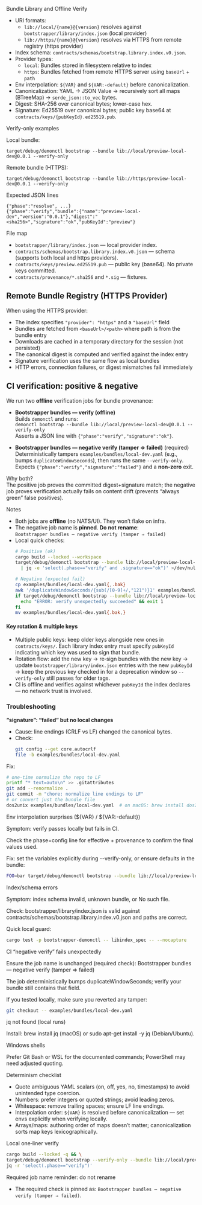 Bundle Library and Offline Verify

- URI formats:
  - `lib://local/{name}@{version}` resolves against `bootstrapper/library/index.json` (local provider)
  - `lib://https/{name}@{version}` resolves via HTTPS from remote registry (https provider)
- Index schema: `contracts/schemas/bootstrap.library.index.v0.json`.
- Provider types:
  - `local`: Bundles stored in filesystem relative to index
  - `https`: Bundles fetched from remote HTTPS server using `baseUrl` + `path`
- Env interpolation: `${VAR}` and `${VAR:-default}` before canonicalization.
- Canonicalization: YAML → JSON Value → recursively sort all maps (BTreeMap) → `serde_json::to_vec` bytes.
- Digest: SHA-256 over canonical bytes; lower-case hex.
- Signature: Ed25519 over canonical bytes; public key base64 at `contracts/keys/{pubKeyId}.ed25519.pub`.

Verify-only examples

Local bundle:
```
target/debug/demonctl bootstrap --bundle lib://local/preview-local-dev@0.0.1 --verify-only
```

Remote bundle (HTTPS):
```
target/debug/demonctl bootstrap --bundle lib://https/preview-local-dev@0.0.1 --verify-only
```

Expected JSON lines

```
{"phase":"resolve", ...}
{"phase":"verify","bundle":{"name":"preview-local-dev","version":"0.0.1"},"digest":"<sha256>","signature":"ok","pubKeyId":"preview"}
```

File map

- `bootstrapper/library/index.json` — local provider index.
- `contracts/schemas/bootstrap.library.index.v0.json` — schema (supports both local and https providers).
- `contracts/keys/preview.ed25519.pub` — public key (base64). No private keys committed.
- `contracts/provenance/*.sha256` and `*.sig` — fixtures.

## Remote Bundle Registry (HTTPS Provider)

When using the HTTPS provider:
- The index specifies `"provider": "https"` and a `"baseUrl"` field
- Bundles are fetched from `<baseUrl>/<path>` where path is from the bundle entry
- Downloads are cached in a temporary directory for the session (not persisted)
- The canonical digest is computed and verified against the index entry
- Signature verification uses the same flow as local bundles
- HTTP errors, connection failures, or digest mismatches fail immediately

## CI verification: positive & negative

We run two **offline** verification jobs for bundle provenance:

- **Bootstrapper bundles — verify (offline)**  
  Builds `demonctl` and runs:  
  `demonctl bootstrap --bundle lib://local/preview-local-dev@0.0.1 --verify-only`  
  Asserts a JSON line with `{"phase":"verify","signature":"ok"}`.

- **Bootstrapper bundles — negative verify (tamper ⇒ failed)** (required)  
  Deterministically tampers `examples/bundles/local-dev.yaml` (e.g., bumps `duplicateWindowSeconds`), then runs the same `--verify-only`.  
  Expects `{"phase":"verify","signature":"failed"}` and a **non-zero** exit.

Why both?  
The positive job proves the committed digest+signature match; the negative job proves verification actually fails on content drift (prevents “always green” false positives).

Notes
- Both jobs are **offline** (no NATS/UI). They won’t flake on infra.
- The negative job name is **pinned**. **Do not rename**:  
  `Bootstrapper bundles — negative verify (tamper ⇒ failed)`
- Local quick checks:
  ```bash
  # Positive (ok)
  cargo build --locked --workspace
  target/debug/demonctl bootstrap --bundle lib://local/preview-local-dev@0.0.1 --verify-only \
    | jq -e 'select(.phase=="verify" and .signature=="ok")' >/dev/null

  # Negative (expected fail)
  cp examples/bundles/local-dev.yaml{,.bak}
  awk '/duplicateWindowSeconds/{sub(/[0-9]+/,"121")}1' examples/bundles/local-dev.yaml > /tmp/b.yaml && mv /tmp/b.yaml examples/bundles/local-dev.yaml
  if target/debug/demonctl bootstrap --bundle lib://local/preview-local-dev@0.0.1 --verify-only; then
    echo "ERROR: verify unexpectedly succeeded" && exit 1
  fi
  mv examples/bundles/local-dev.yaml{.bak,}
  ```

#### Key rotation & multiple keys

- Multiple public keys: keep older keys alongside new ones in `contracts/keys/`. Each library index entry must specify `pubKeyId` indicating which key was used to sign that bundle.
- Rotation flow: add the new key → re‑sign bundles with the new key → update `bootstrapper/library/index.json` entries with the new `pubKeyId` → keep the previous key checked in for a deprecation window so `--verify-only` still passes for older tags.
- CI is offline and verifies against whichever `pubKeyId` the index declares — no network trust is involved.

### Troubleshooting

**“signature”: “failed” but no local changes**
- Cause: line endings (CRLF vs LF) changed the canonical bytes.
- Check:
  ```bash
  git config --get core.autocrlf
  file -b examples/bundles/local-dev.yaml
  ```

Fix:

```bash
# one-time normalize the repo to LF
printf "* text=auto\n" >> .gitattributes
git add --renormalize .
git commit -m "chore: normalize line endings to LF"
# or convert just the bundle file
dos2unix examples/bundles/local-dev.yaml  # on macOS: brew install dos2unix
```

Env interpolation surprises (${VAR} / ${VAR:-default})

Symptom: verify passes locally but fails in CI.

Check the phase=config line for effective + provenance to confirm the final values used.

Fix: set the variables explicitly during --verify-only, or ensure defaults in the bundle:

```bash
FOO=bar target/debug/demonctl bootstrap --bundle lib://local/preview-local-dev@0.0.1 --verify-only
```

Index/schema errors

Symptom: index schema invalid, unknown bundle, or No such file.

Check: bootstrapper/library/index.json is valid against contracts/schemas/bootstrap.library.index.v0.json and paths are correct.

Quick local guard:

```bash
cargo test -p bootstrapper-demonctl -- libindex_spec -- --nocapture
```

CI “negative verify” fails unexpectedly

Ensure the job name is unchanged (required check):
Bootstrapper bundles — negative verify (tamper ⇒ failed)

The job deterministically bumps duplicateWindowSeconds; verify your bundle still contains that field.

If you tested locally, make sure you reverted any tamper:

```bash
git checkout -- examples/bundles/local-dev.yaml
```

jq not found (local runs)

Install: brew install jq (macOS) or sudo apt-get install -y jq (Debian/Ubuntu).

Windows shells

Prefer Git Bash or WSL for the documented commands; PowerShell may need adjusted quoting.

Determinism checklist

- Quote ambiguous YAML scalars (on, off, yes, no, timestamps) to avoid unintended type coercion.
- Numbers: prefer integers or quoted strings; avoid leading zeros.
- Whitespace: remove trailing spaces; ensure LF line endings.
- Interpolation order: `${VAR}` is resolved before canonicalization — set envs explicitly when verifying locally.
- Arrays/maps: authoring order of maps doesn’t matter; canonicalization sorts map keys lexicographically.

Local one‑liner verify

```bash
cargo build --locked -q && \
target/debug/demonctl bootstrap --verify-only --bundle lib://local/preview-local-dev@0.0.1 | \
jq -r 'select(.phase=="verify")'
```

Required job name reminder: do not rename

- The required check is pinned as: `Bootstrapper bundles — negative verify (tamper ⇒ failed)`.
